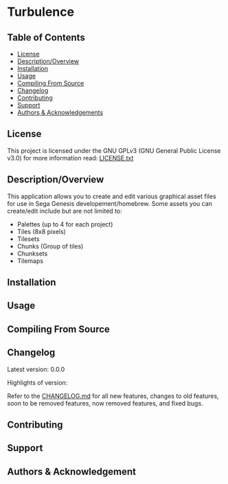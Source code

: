 # Turbulence


## Table of Contents
- [License](#License)
- [Description/Overview](#descriptionoverview)
- [Installation](#installation)
- [Usage](#usage)
- [Compiling From Source](#compiling-from-source)
- [Changelog](#changelog)
- [Contributing](#contributing)
- [Support](#support)
- [Authors & Acknowledgements](#authors--acknowledgement)


## License

This project is licensed under the GNU GPLv3 (GNU General Public License v3.0) for more information read: [LICENSE.txt](LICENSE.txt)


## Description/Overview

This application allows you to create and edit various graphical asset files for use in Sega Genesis developement/homebrew.
Some assets you can create/edit include but are not limited to:
- Palettes (up to 4 for each project)
- Tiles (8x8 pixels)
- Tilesets
- Chunks (Group of tiles)
- Chunksets
- Tilemaps


## Installation


## Usage


## Compiling From Source


## Changelog

Latest version: 0.0.0

Highlights of version:

Refer to the [CHANGELOG.md](CHANGELOG.md) for all new features, changes to old features, soon to be removed features, now removed features, and fixed bugs.


## Contributing


## Support


## Authors & Acknowledgement
